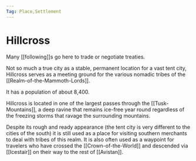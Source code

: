 ```yaml
---
Tag: Place,Settlement
---
```

# Hillcross
Many [[following]]s go here to trade or negotiate treaties.

Not so much a true city as a stable, permanent location for a vast tent city, Hillcross serves as a meeting ground for the various nomadic tribes of the [[Realm-of-the-Mammoth-Lords]].

It has a population of about 8,400.

Hillcross is located in one of the largest passes through the [[Tusk-Mountains]], a deep ravine that remains ice-free year round regardless of the freezing storms that ravage the surrounding mountains.

Despite its rough and ready appearance (the tent city is very different to the cities of the south) it is still used as a place for visiting southern merchants to deal with tribes of this realm. It is also often used as a waypoint for travelers who have crossed the [[Crown-of-the-World]] and descended via [[Icestair]] on their way to the rest of [[Avistan]].